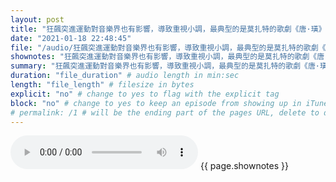 ```yaml
---
layout: post
title: "狂飆突進運動對音樂界也有影響，導致重視小調，最典型的是莫扎特的歌劇《唐·璜》和海頓的第45號交響曲。" # quotes allow forbidden characters like the colon
date: "2021-01-18 22:48:45"
file: "/audio/狂飆突進運動對音樂界也有影響，導致重視小調，最典型的是莫扎特的歌劇《唐·璜》和海頓的第45號交響曲。.mp3"
shownotes: "狂飆突進運動對音樂界也有影響，導致重視小調，最典型的是莫扎特的歌劇《唐·璜》和海頓的第45號交響曲。"
summary: "狂飆突進運動對音樂界也有影響，導致重視小調，最典型的是莫扎特的歌劇《唐·璜》和海頓的第45號交響曲。"
duration: "file_duration" # audio length in min:sec
length: "file_length" # filesize in bytes
explicit: "no" # change to yes to flag with the explicit tag
block: "no" # change to yes to keep an episode from showing up in iTunes
# permalink: /1 # will be the ending part of the pages URL, delete to default to the title
---
```


<audio controls>
<source src="{{site.url}}{{site.baseurl}}{{ page.file }}" type="audio/x-mp3">
Your browser does not support the audio element.
</audio>
{{ page.shownotes }}
